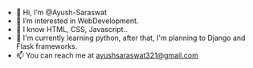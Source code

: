 - 👋 Hi, I’m @Ayush-Saraswat
- 👀 I’m interested in WebDevelopment.
- 🌱 I know HTML, CSS, Javascript..
- 🌱 I'm currently learning python, after that, I'm planning to Django and Flask frameworks.
- 📫 You can reach me at ayushsaraswat321@gmail.com

<!---
Ayush-Saraswat/Ayush-Saraswat is a ✨ special ✨ repository because its `README.md` (this file) appears on your GitHub profile.
You can click the Preview link to take a look at your changes.
--->
